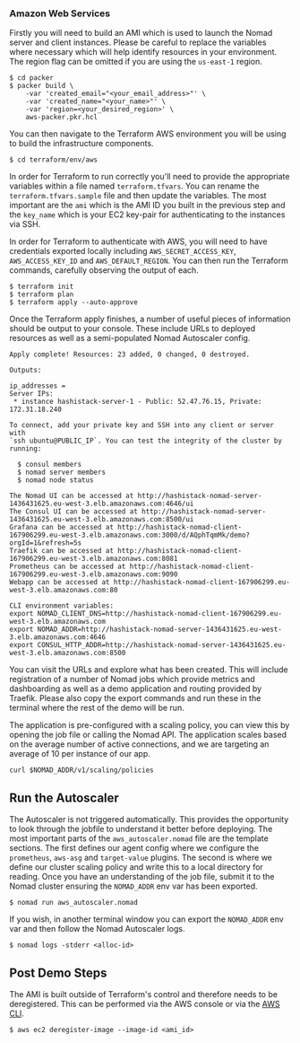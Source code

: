 ### Amazon Web Services
Firstly you will need to build an AMI which is used to launch the Nomad server and client
instances. Please be careful to replace the variables where necessary which will help identify
resources in your environment. The region flag can be omitted if you are using the `us-east-1`
region.
```
$ cd packer
$ packer build \
    -var 'created_email="<your_email_address>"' \
    -var 'created_name="<your_name>"' \
    -var 'region=<your_desired_region>' \
    aws-packer.pkr.hcl
```

You can then navigate to the Terraform AWS environment you will be using to build the
infrastructure components.
```
$ cd terraform/env/aws
```

In order for Terraform to run correctly you'll need to provide the appropriate variables within a
file named `terraform.tfvars`. You can rename the `terraform.tfvars.sample` file and then update the
variables. The most important are the `ami` which is the AMI ID you built in the previous step and
the `key_name` which is your EC2 key-pair for authenticating to the instances via SSH.

In order for Terraform to authenticate with AWS, you will need to have credentials exported locally
including `AWS_SECRET_ACCESS_KEY`, `AWS_ACCESS_KEY_ID` and `AWS_DEFAULT_REGION`. You can then run
the Terraform commands, carefully observing the output of each.
```
$ terraform init
$ terraform plan
$ terraform apply --auto-approve
```

Once the Terraform apply finishes, a number of useful pieces of information should be output to
your console. These include URLs to deployed resources as well as a semi-populated Nomad Autoscaler
config.
```
Apply complete! Resources: 23 added, 0 changed, 0 destroyed.

Outputs:

ip_addresses =
Server IPs:
 * instance hashistack-server-1 - Public: 52.47.76.15, Private: 172.31.18.240

To connect, add your private key and SSH into any client or server with
`ssh ubuntu@PUBLIC_IP`. You can test the integrity of the cluster by running:

  $ consul members
  $ nomad server members
  $ nomad node status

The Nomad UI can be accessed at http://hashistack-nomad-server-1436431625.eu-west-3.elb.amazonaws.com:4646/ui
The Consul UI can be accessed at http://hashistack-nomad-server-1436431625.eu-west-3.elb.amazonaws.com:8500/ui
Grafana can be accessed at http://hashistack-nomad-client-167906299.eu-west-3.elb.amazonaws.com:3000/d/AQphTqmMk/demo?orgId=1&refresh=5s
Traefik can be accessed at http://hashistack-nomad-client-167906299.eu-west-3.elb.amazonaws.com:8081
Prometheus can be accessed at http://hashistack-nomad-client-167906299.eu-west-3.elb.amazonaws.com:9090
Webapp can be accessed at http://hashistack-nomad-client-167906299.eu-west-3.elb.amazonaws.com:80

CLI environment variables:
export NOMAD_CLIENT_DNS=http://hashistack-nomad-client-167906299.eu-west-3.elb.amazonaws.com
export NOMAD_ADDR=http://hashistack-nomad-server-1436431625.eu-west-3.elb.amazonaws.com:4646
export CONSUL_HTTP_ADDR=http://hashistack-nomad-server-1436431625.eu-west-3.elb.amazonaws.com:8500
```

You can visit the URLs and explore what has been created. This will include registration of a
number of Nomad jobs which provide metrics and dashboarding as well as a demo application and
routing provided by Traefik. Please also copy the export commands and run these in the terminal
where the rest of the demo will be run.

The application is pre-configured with a scaling policy, you can view this by opening the job file
or calling the Nomad API. The application scales based on the average number of active connections,
and we are targeting an average of 10 per instance of our app.
```
curl $NOMAD_ADDR/v1/scaling/policies
```

## Run the Autoscaler
The Autoscaler is not triggered automatically. This provides the opportunity to look through the
jobfile to understand it better before deploying. The most important parts of the `aws_autoscaler.nomad`
file are the template sections. The first defines our agent config where we configure the
`prometheus`, `aws-asg` and `target-value` plugins. The second is where we define our cluster
scaling policy and write this to a local directory for reading. Once you have an understanding of
the job file, submit it to the Nomad cluster ensuring the `NOMAD_ADDR` env var has been exported.
```
$ nomad run aws_autoscaler.nomad
```

If you wish, in another terminal window you can export the `NOMAD_ADDR` env var and then follow
the Nomad Autoscaler logs.
```
$ nomad logs -stderr <alloc-id>
```

## Post Demo Steps
The AMI is built outside of Terraform's control and therefore needs to be deregistered. This can be
performed via the AWS console or via the [AWS CLI](https://aws.amazon.com/cli/).

```
$ aws ec2 deregister-image --image-id <ami_id>
``` 
